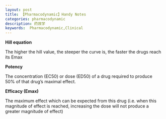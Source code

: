 ```yaml
---
layout: post
title: 【Pharmacodynamic】Handy Notes
categories: pharmacodynamic
description: 药效学
keywords:  Pharmacodynamic,Clinical
---
```


**Hill equation**

The higher the hill value, the steeper the curve is, the faster the drugs reach its Emax


**Potency** 

The concentration (EC50) or dose (ED50) of a drug required to produce 50% of that drug’s maximal effect.


**Efficacy (Emax)**  

The maximum effect which can be expected from this drug (i.e. when this magnitude of effect is reached, increasing the dose will not produce a greater magnitude of effect)
